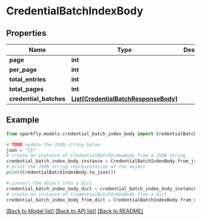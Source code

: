 # CredentialBatchIndexBody


## Properties

Name | Type | Description | Notes
------------ | ------------- | ------------- | -------------
**page** | **int** |  | [optional] 
**per_page** | **int** |  | [optional] 
**total_entries** | **int** |  | [optional] 
**total_pages** | **int** |  | [optional] 
**credential_batches** | [**List[CredentialBatchResponseBody]**](CredentialBatchResponseBody.md) |  | [optional] 

## Example

```python
from sparkfly.models.credential_batch_index_body import CredentialBatchIndexBody

# TODO update the JSON string below
json = "{}"
# create an instance of CredentialBatchIndexBody from a JSON string
credential_batch_index_body_instance = CredentialBatchIndexBody.from_json(json)
# print the JSON string representation of the object
print(CredentialBatchIndexBody.to_json())

# convert the object into a dict
credential_batch_index_body_dict = credential_batch_index_body_instance.to_dict()
# create an instance of CredentialBatchIndexBody from a dict
credential_batch_index_body_from_dict = CredentialBatchIndexBody.from_dict(credential_batch_index_body_dict)
```
[[Back to Model list]](../README.md#documentation-for-models) [[Back to API list]](../README.md#documentation-for-api-endpoints) [[Back to README]](../README.md)


